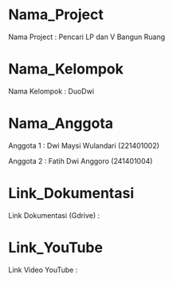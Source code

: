 # Nama_Project
Nama Project  : Pencari LP dan V Bangun Ruang
# Nama_Kelompok
Nama Kelompok : DuoDwi
# Nama_Anggota
Anggota 1     : Dwi Maysi Wulandari (221401002)


Anggota 2     : Fatih Dwi Anggoro   (241401004)

# Link_Dokumentasi
Link Dokumentasi (Gdrive) :
# Link_YouTube
Link Video YouTube        : 
